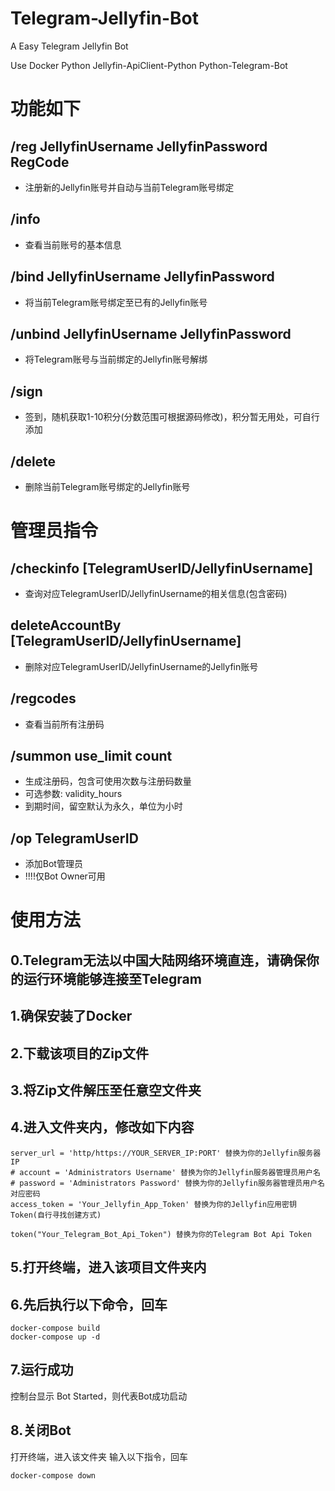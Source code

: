 # Telegram-Jellyfin-Bot
A Easy Telegram Jellyfin Bot

Use Docker Python Jellyfin-ApiClient-Python Python-Telegram-Bot

# 功能如下

## /reg JellyfinUsername JellyfinPassword RegCode
- 注册新的Jellyfin账号并自动与当前Telegram账号绑定

## /info
- 查看当前账号的基本信息

## /bind JellyfinUsername JellyfinPassword
- 将当前Telegram账号绑定至已有的Jellyfin账号

## /unbind JellyfinUsername JellyfinPassword
- 将Telegram账号与当前绑定的Jellyfin账号解绑

## /sign
- 签到，随机获取1-10积分(分数范围可根据源码修改)，积分暂无用处，可自行添加

## /delete
- 删除当前Telegram账号绑定的Jellyfin账号

# 管理员指令

## /checkinfo [TelegramUserID/JellyfinUsername]
- 查询对应TelegramUserID/JellyfinUsername的相关信息(包含密码)

## deleteAccountBy [TelegramUserID/JellyfinUsername]
- 删除对应TelegramUserID/JellyfinUsername的Jellyfin账号

## /regcodes
- 查看当前所有注册码

## /summon use_limit count
- 生成注册码，包含可使用次数与注册码数量
- 可选参数: validity_hours
- 到期时间，留空默认为永久，单位为小时

## /op TelegramUserID
- 添加Bot管理员
- !!!!仅Bot Owner可用

# 使用方法

## 0.Telegram无法以中国大陆网络环境直连，请确保你的运行环境能够连接至Telegram

## 1.确保安装了Docker

## 2.下载该项目的Zip文件

## 3.将Zip文件解压至任意空文件夹

## 4.进入文件夹内，修改如下内容
```
server_url = 'http/https://YOUR_SERVER_IP:PORT' 替换为你的Jellyfin服务器IP
# account = 'Administrators Username' 替换为你的Jellyfin服务器管理员用户名
# password = 'Administrators Password' 替换为你的Jellyfin服务器管理员用户名对应密码
access_token = 'Your_Jellyfin_App_Token' 替换为你的Jellyfin应用密钥Token(自行寻找创建方式)
```
```
token("Your_Telegram_Bot_Api_Token") 替换为你的Telegram Bot Api Token
```

## 5.打开终端，进入该项目文件夹内

## 6.先后执行以下命令，回车
```
docker-compose build
docker-compose up -d
```

## 7.运行成功
控制台显示 Bot Started，则代表Bot成功启动

## 8.关闭Bot
打开终端，进入该文件夹
输入以下指令，回车
```
docker-compose down
```
